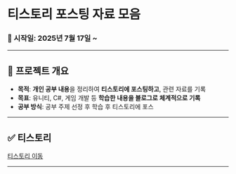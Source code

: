 # 티스토리 포스팅 자료 모음

### 📅 시작일: 2025년 7월 17일 ~

---

## 📌 프로젝트 개요
- **목적**: **개인 공부 내용**을 정리하여 **티스토리에 포스팅하고**, 관련 자료를 기록
- **목표**: 유니티, C#, 게임 개발 등 **학습한 내용을 블로그로 체계적으로 기록**
- **공부 방식**: 공부 주제 선정 후 학습 후 티스토리에 포스

---

## ✅ 티스토리
[티스토리 이동](https://fridayfreebie.tistory.com/)

---
